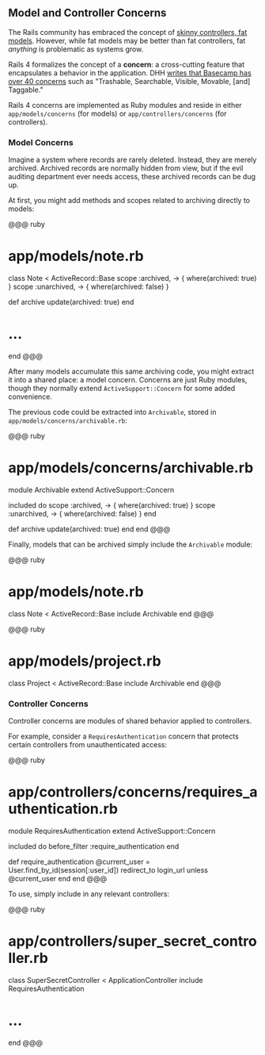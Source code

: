 ## <a id="concerns"></a>Model and Controller Concerns

The Rails community has embraced the concept of [skinny controllers, fat
models](http://weblog.jamisbuck.org/2006/10/18/skinny-controller-fat-model).
However, while fat models may be better than fat controllers, fat *anything* is
problematic as systems grow.

Rails 4 formalizes the concept of a **concern**: a cross-cutting feature that
encapsulates a behavior in the application. DHH [writes that Basecamp has over
40 concerns](http://37signals.com/svn/posts/3372-put-chubby-models-on-a-diet-with-concerns)
such as "Trashable, Searchable, Visible, Movable, [and] Taggable."

Rails 4 concerns are implemented as Ruby modules and reside in either
`app/models/concerns` (for models) or `app/controllers/concerns` (for
controllers).

### Model Concerns

Imagine a system where records are rarely deleted. Instead, they are merely
archived. Archived records are normally hidden from view, but if the evil
auditing department ever needs access, these archived records can be dug up.

At first, you might add methods and scopes related to archiving directly to
models:

@@@ ruby
# app/models/note.rb
class Note < ActiveRecord::Base
  scope :archived, -> { where(archived: true) }
  scope :unarchived, -> { where(archived: false) }

  def archive
    update(archived: true)
  end

  # ...
end
@@@

After many models accumulate this same archiving code, you might extract it
into a shared place: a model concern. Concerns are just Ruby modules, though
they normally extend `ActiveSupport::Concern` for some added convenience.

The previous code could be extracted into `Archivable`, stored in
`app/models/concerns/archivable.rb`:

@@@ ruby
# app/models/concerns/archivable.rb
module Archivable
  extend ActiveSupport::Concern

  included do
    scope :archived, -> { where(archived: true) }
    scope :unarchived, -> { where(archived: false) }
  end

  def archive
    update(archived: true)
  end
end
@@@

Finally, models that can be archived simply include the `Archivable` module:

@@@ ruby
# app/models/note.rb
class Note < ActiveRecord::Base
  include Archivable
end
@@@

<p></p>

@@@ ruby
# app/models/project.rb
class Project < ActiveRecord::Base
  include Archivable
end
@@@

### Controller Concerns

Controller concerns are modules of shared behavior applied to controllers.

For example, consider a `RequiresAuthentication` concern that protects certain
controllers from unauthenticated access:

@@@ ruby
# app/controllers/concerns/requires_authentication.rb
module RequiresAuthentication
  extend ActiveSupport::Concern

  included do
    before_filter :require_authentication
  end

  def require_authentication
    @current_user = User.find_by_id(session[:user_id])
    redirect_to login_url unless @current_user
  end
end
@@@

To use, simply include in any relevant controllers:

@@@ ruby
# app/controllers/super_secret_controller.rb
class SuperSecretController < ApplicationController
  include RequiresAuthentication

  # ...
end
@@@

<!-- TODO: use in Rails 3.2 -->
